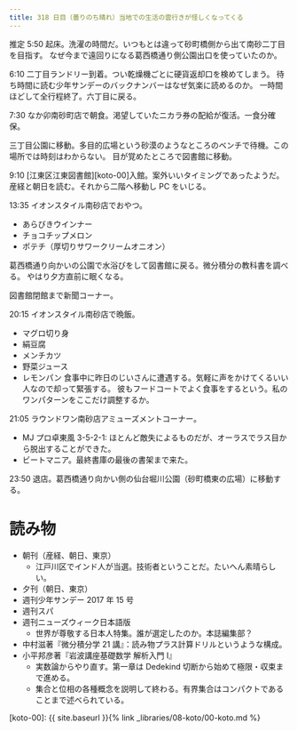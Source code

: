 ```yaml
---
title: 318 日目（曇りのち晴れ）当地での生活の雲行きが怪しくなってくる
---
```


推定 5:50 起床。洗濯の時間だ。いつもとは違って砂町橋側から出て南砂二丁目を目指す。
なぜ今まで遠回りになる葛西橋通り側公園出口を使っていたのか。

6:10 二丁目ランドリー到着。つい乾燥機ごとに硬貨返却口を検めてしまう。
待ち時間に読む少年サンデーのバックナンバーはなぜ気楽に読めるのか。
一時間ほどして全行程終了。六丁目に戻る。

7:30 なか卯南砂町店で朝食。渇望していたニカラ券の配給が復活。一食分確保。

三丁目公園に移動。多目的広場という砂漠のようなところのベンチで待機。この場所では時刻はわからない。
目が覚めたところで図書館に移動。

9:10 [江東区江東図書館][koto-00]入館。案外いいタイミングであったようだ。
産経と朝日を読む。それから二階へ移動し PC をいじる。

13:35 イオンスタイル南砂店でおやつ。
* あらびきウインナー
* チョコチップメロン
* ポテチ（厚切りサワークリームオニオン）

葛西橋通り向かいの公園で水浴びをして図書館に戻る。微分積分の教科書を調べる。
やはり夕方直前に眠くなる。

図書館閉館まで新聞コーナー。

20:15 イオンスタイル南砂店で晩飯。
* マグロ切り身
* 絹豆腐
* メンチカツ
* 野菜ジュース
* レモンパン
食事中に昨日のじいさんに遭遇する。気軽に声をかけてくるいい人なので却って緊張する。
彼もフードコートでよく食事をするという。私のワンパターンをここだけ調整するか。

21:05 ラウンドワン南砂店アミューズメントコーナー。
* MJ プロ卓東風 3-5-2-1: ほとんど敵失によるものだが、オーラスでラス目から脱出することができた。
* ビートマニア。最終書庫の最後の書架まで来た。

23:50 退店。葛西橋通り向かい側の仙台堀川公園（砂町橋東の広場）に移動する。

# 読み物

* 朝刊（産経、朝日、東京）
  * 江戸川区でインド人が当選。技術者ということだ。たいへん素晴らしい。
* 夕刊（朝日、東京）
* 週刊少年サンデー 2017 年 15 号
* 週刊スパ
* 週刊ニューズウィーク日本語版
  * 世界が尊敬する日本人特集。誰が選定したのか。本誌編集部？
* 中村滋著『微分積分学 21 講』：読み物プラス計算ドリルというような構成。
* 小平邦彦著『岩波講座基礎数学 解析入門 I』
  * 実数論からやり直す。第一章は Dedekind 切断から始めて極限・収束まで進める。
  * 集合と位相の各種概念を説明して終わる。有界集合はコンパクトであることまで述べられている。

[koto-00]: {{ site.baseurl }}{% link _libraries/08-koto/00-koto.md %}
